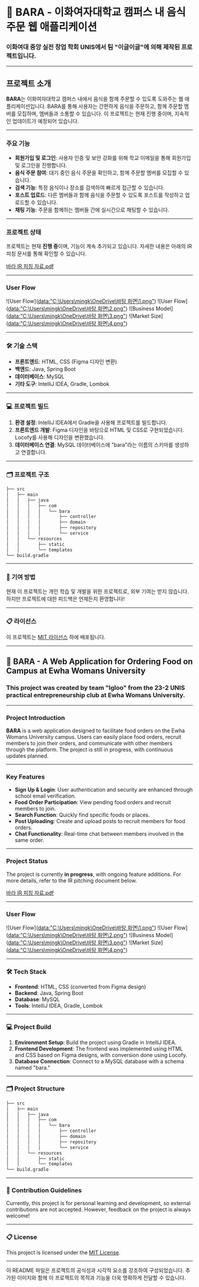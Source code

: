 # 📱 BARA - 이화여자대학교 캠퍼스 내 음식 주문 웹 애플리케이션

### 이화여대 중앙 실전 창업 학회 UNIS에서 팀 "이글이글"에 의해 제작된 프로젝트입니다.

---

## 프로젝트 소개

**BARA**는 이화여자대학교 캠퍼스 내에서 음식을 함께 주문할 수 있도록 도와주는 웹 애플리케이션입니다. BARA를 통해 사용자는 간편하게 음식을 주문하고, 함께 주문할 멤버를 모집하며, 멤버들과 소통할 수 있습니다. 이 프로젝트는 현재 진행 중이며, 지속적인 업데이트가 예정되어 있습니다.

---

### 주요 기능

- **회원가입 및 로그인**: 사용자 인증 및 보안 강화를 위해 학교 이메일을 통해 회원가입 및 로그인을 진행합니다.
- **음식 주문 참여**: 대기 중인 음식 주문을 확인하고, 함께 주문할 멤버를 모집할 수 있습니다.
- **검색 기능**: 특정 음식이나 장소를 검색하여 빠르게 접근할 수 있습니다.
- **포스트 업로드**: 다른 멤버들과 함께 음식을 주문할 수 있도록 포스트를 작성하고 업로드할 수 있습니다.
- **채팅 기능**: 주문을 함께하는 멤버들 간에 실시간으로 채팅할 수 있습니다.

---

### 프로젝트 상태

프로젝트는 현재 **진행 중**이며, 기능이 계속 추가되고 있습니다. 자세한 내용은 아래의 IR 피칭 문서를 통해 확인할 수 있습니다.

[바라 IR 피칭 자료.pdf](https://github.com/user-attachments/files/16322955/ir.2.pptx)

---

### User Flow

![User Flow]([data:"C:\Users\mingk\OneDrive\바탕 화면\1.png"](https://github.com/Kareeenn/bara/blob/main/images/1.png))
![User Flow]([data:"C:\Users\mingk\OneDrive\바탕 화면\2.png"](https://github.com/Kareeenn/bara/blob/main/images/2.png))
![Business Model]([data:"C:\Users\mingk\OneDrive\바탕 화면\3.png"](https://github.com/Kareeenn/bara/blob/main/images/3.png))
![Market Size]([data:"C:\Users\mingk\OneDrive\바탕 화면\4.png"](https://github.com/Kareeenn/bara/blob/main/images/4.png))

---

### 🛠️ 기술 스택

- **프론트엔드**: HTML, CSS (Figma 디자인 변환)
- **백엔드**: Java, Spring Boot
- **데이터베이스**: MySQL
- **기타 도구**: IntelliJ IDEA, Gradle, Lombok

---

### 💻 프로젝트 빌드

1. **환경 설정**: IntelliJ IDEA에서 Gradle을 사용해 프로젝트를 빌드합니다.
2. **프론트엔드 개발**: Figma 디자인을 바탕으로 HTML 및 CSS로 구현되었습니다. Locofy를 사용해 디자인을 변환했습니다.
3. **데이터베이스 연결**: MySQL 데이터베이스에 "bara"라는 이름의 스키마를 생성하고 연결합니다.

---

### 🗂️ 프로젝트 구조

```bash
├── src
│   ├── main
│   │   ├── java
│   │   │   ├── com
│   │   │   │   └── bara
│   │   │   │       ├── controller
│   │   │   │       ├── domain
│   │   │   │       ├── repository
│   │   │   │       └── service
│   │   └── resources
│   │       ├── static
│   │       └── templates
└── build.gradle
```

---

### 📝 기여 방법

현재 이 프로젝트는 개인 학습 및 개발을 위한 프로젝트로, 외부 기여는 받지 않습니다. 하지만 프로젝트에 대한 피드백은 언제든지 환영합니다!

---

### 📋 라이선스

이 프로젝트는 [MIT 라이선스](LICENSE) 하에 배포됩니다.

---

## 📱 BARA - A Web Application for Ordering Food on Campus at Ewha Womans University

### This project was created by team "Igloo" from the 23-2 UNIS practical entrepreneurship club at Ewha Womans University.

---

### Project Introduction

**BARA** is a web application designed to facilitate food orders on the Ewha Womans University campus. Users can easily place food orders, recruit members to join their orders, and communicate with other members through the platform. The project is still in progress, with continuous updates planned.

---

### Key Features

- **Sign Up & Login**: User authentication and security are enhanced through school email verification.
- **Food Order Participation**: View pending food orders and recruit members to join.
- **Search Function**: Quickly find specific foods or places.
- **Post Uploading**: Create and upload posts to recruit members for food orders.
- **Chat Functionality**: Real-time chat between members involved in the same order.

---

### Project Status

The project is currently **in progress**, with ongoing feature additions. For more details, refer to the IR pitching document below.

[바라 IR 피칭 자료.pdf](https://github.com/user-attachments/files/16322955/ir.2.pptx)

---

### User Flow

![User Flow]([data:"C:\Users\mingk\OneDrive\바탕 화면\1.png"](https://github.com/Kareeenn/bara/blob/main/images/1.png))
![User Flow]([data:"C:\Users\mingk\OneDrive\바탕 화면\2.png"](https://github.com/Kareeenn/bara/blob/main/images/2.png))
![Business Model]([data:"C:\Users\mingk\OneDrive\바탕 화면\3.png"](https://github.com/Kareeenn/bara/blob/main/images/3.png))
![Market Size]([data:"C:\Users\mingk\OneDrive\바탕 화면\4.png"](https://github.com/Kareeenn/bara/blob/main/images/4.png))

---

### 🛠️ Tech Stack

- **Frontend**: HTML, CSS (converted from Figma design)
- **Backend**: Java, Spring Boot
- **Database**: MySQL
- **Tools**: IntelliJ IDEA, Gradle, Lombok

---

### 💻 Project Build

1. **Environment Setup**: Build the project using Gradle in IntelliJ IDEA.
2. **Frontend Development**: The frontend was implemented using HTML and CSS based on Figma designs, with conversion done using Locofy.
3. **Database Connection**: Connect to a MySQL database with a schema named "bara."

---

### 🗂️ Project Structure

```bash
├── src
│   ├── main
│   │   ├── java
│   │   │   ├── com
│   │   │   │   └── bara
│   │   │   │       ├── controller
│   │   │   │       ├── domain
│   │   │   │       ├── repository
│   │   │   │       └── service
│   │   └── resources
│   │       ├── static
│   │       └── templates
└── build.gradle
```

---

### 📝 Contribution Guidelines

Currently, this project is for personal learning and development, so external contributions are not accepted. However, feedback on the project is always welcome!

---

### 📋 License

This project is licensed under the [MIT License](LICENSE).

---

이 README 파일은 프로젝트의 공식성과 시각적 요소를 강조하여 구성되었습니다. 추가된 이미지와 함께 이 프로젝트의 목적과 기능을 더욱 명확하게 전달할 수 있습니다.

